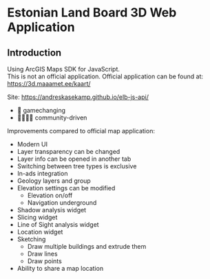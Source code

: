 # Estonian Land Board 3D Web Application

## Introduction
Using ArcGIS Maps SDK for JavaScript. \
This is not an official application. Official application can be found at: https://3d.maaamet.ee/kaart/

Site: https://andreskasekamp.github.io/elb-js-api/

- 🤯 gamechanging
- 👨‍👨‍👦‍👦 community-driven

Improvements compared to official map application:
- Modern UI
- Layer transparency can be changed
- Layer info can be opened in another tab
- Switching between tree types is exclusive
- In-ads integration
- Geology layers and group
- Elevation settings can be modified
  - Elevation on/off
  - Navigation underground
- Shadow analysis widget
- Slicing widget
- Line of Sight analysis widget
- Location widget
- Sketching
  - Draw multiple buildings and extrude them
  - Draw lines
  - Draw points
- Ability to share a map location


